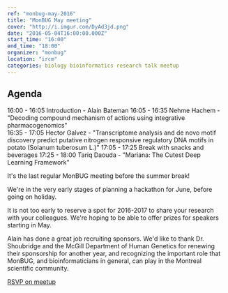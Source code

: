 ```yaml
---
ref: "monbug-may-2016"
title: "MonBUG May meeting"
cover: "http://i.imgur.com/DyAd3jd.png"
date: "2016-05-04T16:00:00.000Z"
start_time: "16:00"
end_time: "18:00"
organizer: "monbug"
location: "ircm"
categories: biology bioinformatics research talk meetup
---
```

## Agenda

16:00 - 16:05 Introduction - Alain Bateman
16:05 - 16:35 Nehme Hachem -"Decoding compound mechanism of actions using integrative pharmacogenomics"  
16:35 - 17:05 Hector Galvez - "Transcriptome analysis and de novo motif discovery predict putative nitrogen responsive regulatory DNA motifs in potato (Solanum tuberosum L.)"
17:05 - 17:25 Break with snacks and beverages
17:25 - 18:00 Tariq Daouda - "Mariana: The Cutest Deep Learning Framework"

It's the last regular MonBUG meeting before the summer break!

We're in the very early stages of planning a hackathon for June, before going on holiday.

It is not too early to reserve a spot for 2016-2017 to share your research with your colleagues. We're hoping to be able to offer prizes for speakers starting in May.

Alain has done a great job recruiting sponsors.
We'd like to thank Dr. Shoubridge and the McGill Department of Human Genetics for renewing their sponsorship for another year, and recognizing the important role that MonBUG, and bioinformaticians in general, can play in the Montreal scientific community.

[RSVP on meetup](http://www.meetup.com/MonBUG/events/230115260/)
